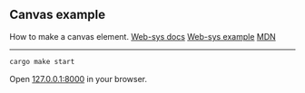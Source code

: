 ## Canvas example

How to make a canvas element.
[Web-sys docs](https://rustwasm.github.io/wasm-bindgen/api/web_sys/struct.CanvasRenderingContext2d.html)
[Web-sys example](https://rustwasm.github.io/wasm-bindgen/examples/2d-canvas.html)
[MDN](https://developer.mozilla.org/en-US/docs/Web/API/CanvasRenderingContext2D/drawWindow)

---

```bash
cargo make start
```

Open [127.0.0.1:8000](http://127.0.0.1:8000) in your browser.